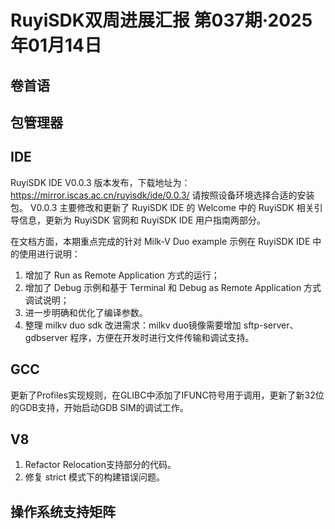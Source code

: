 # RuyiSDK双周进展汇报  第037期·2025年01月14日

## 卷首语

## 包管理器

## IDE
RuyiSDK IDE V0.0.3 版本发布，下载地址为：https://mirror.iscas.ac.cn/ruyisdk/ide/0.0.3/ 请按照设备环境选择合适的安装包。
V0.0.3 主要修改和更新了 RuyiSDK IDE 的 Welcome 中的 RuyiSDK 相关引导信息，更新为 RuyiSDK 官网和 RuyiSDK IDE 用户指南两部分。

在文档方面，本期重点完成的针对 Milk-V Duo example 示例在 RuyiSDK IDE 中的使用进行说明：
1. 增加了 Run as Remote Application 方式的运行；
2. 增加了 Debug 示例和基于 Terminal 和 Debug as Remote Application 方式调试说明；
3. 进一步明确和优化了编译参数。
4. 整理 milkv duo sdk 改进需求：milkv duo镜像需要增加 sftp-server、gdbserver 程序，方便在开发时进行文件传输和调试支持。

## GCC
更新了Profiles实现规则，在GLIBC中添加了IFUNC符号用于调用，更新了新32位的GDB支持，开始启动GDB SIM的调试工作。

## V8
1. Refactor Relocation支持部分的代码。
2. 修复 strict 模式下的构建错误问题。

## 操作系统支持矩阵
